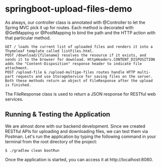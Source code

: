 # springboot-upload-files-demo
As always, our controller class is annotated with @Controller to let the Spring MVC pick it up for routes. Each method is decorated with @GetMapping or @PostMapping to bind the path and the HTTP action with that particular method.

    GET / loads the current list of uploaded files and renders it into a Thymeleaf template called listFiles.html.
    POST /download/{filename} resolves the resource if it exists, and sends it to the browser for download. HttpHeaders.CONTENT_DISPOSITION adds the "Content-Disposition" response header to indicate file attachment.
    POST /upload-file & /upload-multipe-files routes handle HTTP multi-part requests and use StorageService for saving files on the server. Both these methods return an object of FileResponse after the upload is finished.

The FileResponse class is used to return a JSON response for RESTful web services.

## Running & Testing the Application

We are almost done with our backend development. Since we created RESTful APIs for uploading and downloading files, we can test them via Postman. Let's run the application by typing the following command in your terminal from the root directory of the project:
```
$ ./gradlew clean bootRun
```
Once the application is started, you can access it at http://localhost:8080.

